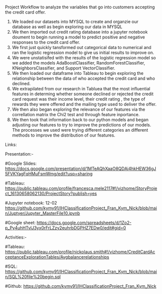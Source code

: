 Project Workflow to analyze the variables that go into customers accepting the credit card offer.

1. We loaded our datasets into MYSQL to create and organzie our database as well as begin exploring our data in MYSQL
2. We then imported out credit rating database into a jupyter notebook doument to begin running a model to predict positive and negative responses to the credit card offer.
3. We first just quickly tansformed out categorical data to numerical and ran the logistic regression model to give us initial results to improve on.
4. We were unstatisifed with the results of the logistic regression model  so we added the models AdaBoostClassifier, RandomForestClassifier, KNeighborsClassifier, and Support VectorClassifier.
5. We then loaded our dataframe into Tableau to begin exploring the relationship between the data of who accepted the credit card and who declined.
6. We extrapilated from our research in Tabluea that the most influential features in determing whether someone declined or rejected the credit card request was their income level, their credit rating , the type of rewards they were offered and the mailing type used to deliver the offer. 
7.  We then also began exploring the relevance of our features via the correllation matrix the Chi2 test and through feature inportance.
8. We then took that information back to our python models and began adjusting our features to try to improve the predictions of our models. The processes we used were trying different categories an different methods to improve the distribution of our features.





Links: 

Presentation:-

#Google Slides:  https://docs.google.com/presentation/d/1MTeAQhXaaO8QDAi4hkHEW36gJ5FVKYagFqHMuFsmWmg/edit?usp=sharing

#Tableau: https://public.tableau.com/profile/francesca.mele2117#!/vizhome/StoryProject_16130658062130/ProjectStory?publish=yes

#Jupyter notebook: 12-02 https://github.com/kymy91/IHClassificationProject_Fran_Kym_Nick/blob/main/Juptyer/Jupyter_MasterFile10.ipynb

#Google sheet: https://docs.google.com/spreadsheets/d/1Zo2-p_Py4uhHTvlJ3yx0rFrLZzy2euhrbDGPHZ7EDw0/edit#gid=0



Activities:-

#Tableau: https://public.tableau.com/profile/nickolaus.smith#!/vizhome/CreditCardAcceptanceExplorationTables/Avgbalancerelationships

#SQL: https://github.com/kymy91/IHClassificationProject_Fran_Kym_Nick/blob/main/SQL%20file%20begin.sql

#Github: https://github.com/kymy91/IHClassificationProject_Fran_Kym_Nick